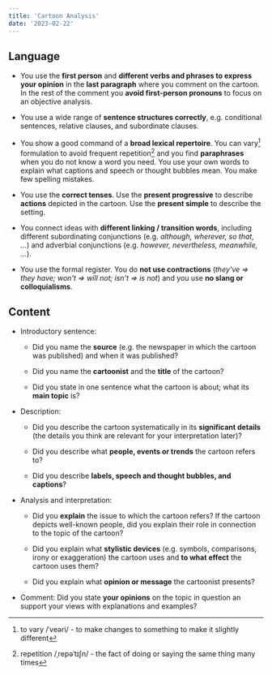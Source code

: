 ```yaml
---
title: 'Cartoon Analysis'
date: '2023-02-22'
---
```


## Language

- You use the **first person** and **different verbs and phrases to express
your opinion** in the **last paragraph** where you comment on the cartoon. In
the rest of the comment you **avoid first-person pronouns** to focus on an
objective analysis.

- You use a wide range of **sentence structures correctly**, e.g.
conditional sentences, relative clauses, and subordinate clauses.

- You show a good command of a **broad lexical repertoire**. You can
vary[^1] formulation to avoid frequent repetition[^2] and you find
**paraphrases** when you do not know a word you need. You use your own words to
explain what captions and speech or thought bubbles mean. You make few spelling
mistakes.

- You use the **correct tenses**. Use the **present progressive** to
describe **actions** depicted in the cartoon. Use the **present simple** to
describe the setting.

- You connect ideas with **different linking / transition words**,
including different subordinating conjunctions (e.g. *although, wherever, so
that, \...*) and adverbial conjunctions (e.g. *however, nevertheless,
meanwhile, \...*).

- You use the formal register. You do **not use contractions** (*they've
=\> they have; won't =\> will not; isn't =\> is not*) and you use **no slang or
colloquialisms**.

## Content

- Introductory sentence:

  - Did you name the **source** (e.g. the newspaper in which the cartoon was
    published) and when it was published?

  - Did you name the **cartoonist** and the **title** of the cartoon?

  - Did you state in one sentence what the cartoon is about; what its **main
    topic** is?

- Description:

  - Did you describe the cartoon systematically in its **significant details**
    (the details you think are relevant for your interpretation later)?

  - Did you describe what **people, events or trends** the cartoon refers to?

  - Did you describe **labels, speech and thought bubbles, and captions**?

- Analysis and interpretation:

  - Did you **explain** the issue to which the cartoon refers? If the cartoon
    depicts well-known people, did you explain their role in connection to the
    topic of the cartoon?

  - Did you explain what **stylistic devices** (e.g. symbols, comparisons, irony
    or exaggeration) the cartoon uses and **to what effect** the cartoon uses them?

  - Did you explain what **opinion or message** the cartoonist presents?

- Comment: Did you state **your opinions** on the topic in question an support
your views with explanations and examples?

[^1]: to vary /ˈveəri/ - to make changes to something to make it slightly different

[^2]: repetition /ˌrepəˈtɪʃn/ - the fact of doing or saying the same thing many times
